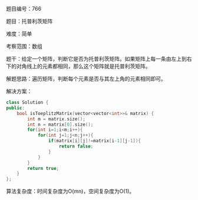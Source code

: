 题目编号：766

题目：托普利茨矩阵

难度：简单

考察范围：数组

题干：给定一个矩阵，判断它是否为托普利茨矩阵。如果矩阵上每一条由左上到右下的对角线上的元素都相同，那么这个矩阵就是托普利茨矩阵。

解题思路：遍历矩阵，判断每个元素是否与其左上角的元素相同即可。

解决方案：

```cpp
class Solution {
public:
    bool isToeplitzMatrix(vector<vector<int>>& matrix) {
        int m = matrix.size();
        int n = matrix[0].size();
        for(int i=1;i<m;i++){
            for(int j=1;j<n;j++){
                if(matrix[i][j]!=matrix[i-1][j-1]){
                    return false;
                }
            }
        }
        return true;
    }
};
```

算法复杂度：时间复杂度为O(mn)，空间复杂度为O(1)。